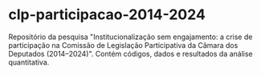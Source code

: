 # clp-participacao-2014-2024
Repositório da pesquisa "Institucionalização sem engajamento: a crise de participação na Comissão de Legislação Participativa da Câmara dos Deputados (2014–2024)".  Contém códigos, dados e resultados da análise quantitativa.

